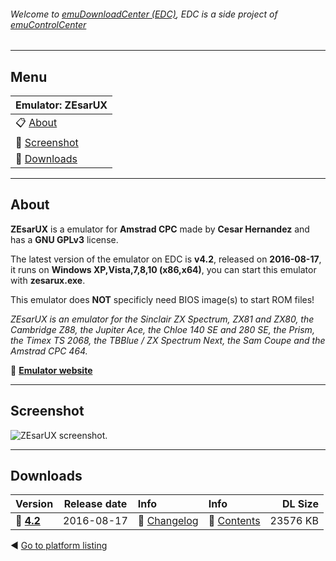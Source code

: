 ###### Welcome to [emuDownloadCenter (EDC)](https://github.com/PhoenixInteractiveNL/emuDownloadCenter/wiki/), EDC is a side project of [emuControlCenter](https://github.com/PhoenixInteractiveNL/emuControlCenter/wiki/)
***
## Menu
| **Emulator: ZEsarUX** |
|:---------|
| :clipboard: [About](#about) |
| :sunrise: [Screenshot](#screenshot) |
| :floppy_disk: [Downloads](#downloads) |
***
## About
**ZEsarUX** is a emulator for **Amstrad CPC** made by **Cesar Hernandez** and has a **GNU GPLv3** license.

The latest version of the emulator on EDC is **v4.2**, released on **2016-08-17**, it runs on **Windows XP,Vista,7,8,10 (x86,x64)**, you can start this emulator with **zesarux.exe**.

This emulator does **NOT** specificly need BIOS image(s) to start ROM files!

_ZEsarUX is an emulator for the Sinclair ZX Spectrum, ZX81 and ZX80, the Cambridge Z88, the Jupiter Ace, the Chloe 140 SE and 280 SE, the Prism, the Timex TS 2068, the TBBlue / ZX Spectrum Next, the Sam Coupe and the Amstrad CPC 464._

:link: [**Emulator website**](https://sourceforge.net/projects/zesarux/)
***
## Screenshot
![](https://raw.githubusercontent.com/PhoenixInteractiveNL/emuDownloadCenter/master/hooks/zesarux/screen.jpg "ZEsarUX screenshot.")
***
## Downloads
| Version  | Release date  | Info       | Info       | DL Size    |
|:---------|:-------------:|:-----------|:-----------|-----------:|
| :floppy_disk: [**4.2**](https://github.com/PhoenixInteractiveNL/edc-repo0002/raw/master/zesarux/4.2.7z) | 2016-08-17 | :page_facing_up: [Changelog](https://github.com/PhoenixInteractiveNL/edc-repo0002/blob/master/zesarux/4.2_changelog.txt) | :mag_right: [Contents](https://github.com/PhoenixInteractiveNL/edc-repo0002/blob/master/zesarux/4.2_contents.txt) | 23576 KB |

:arrow_backward: [Go to platform listing](https://github.com/PhoenixInteractiveNL/emuDownloadCenter/wiki/EDC-Platform-List)

